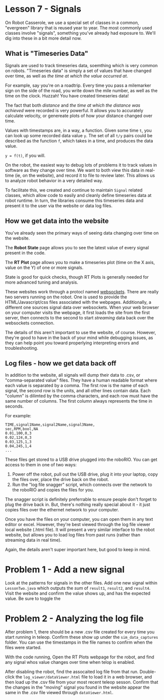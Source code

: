 
# Lesson 7 - Signals

On Robot Casserole, we use a special set of classes in a common, "evergreen" library that is reused year to year. The most commonly used classes involve "signals", something you've already had exposure to. We'll dig into these in a bit more detail now.

## What is "Timeseries Data"

Signals are used to track timeseries data, soemthing which is very common on robots. "Timeseries data" is simply a set of values that have changed over time, as well as _the time at which the value occurred at_. 

For example, say you're on a roadtrip. Every time you pass a milemarker sign on the side of the road, you write down the mile number, as well as the time on the clock. Huzzah! You have created timeseries data!

The fact that both _distance_ and _the time at which the distance was achieved_ were recorded is very powerful. It allows you to accurately calculate velocity, or genereate plots of how your distance changed over time. 

Values with timestamps are, in a way, a function. Given some time `t`, you can look up some recorded data value `y`. The set of all `t/y` pairs could be described as the function `f`, which takes in a time, and produces the data value.

`y = f(t)`, if you will.

On the robot, the easiest way to debug lots of problems it to track values in software as they change over time. We want to both view this data in real-time (ie, on the website), and record it to file to review later. This allows us to analyze robot behavior in a very detailed way.

To facilitate this, we created and continue to maintain `Signal` related classes, which allow code to easily and cleanly define timeseries data at robot runtime. In turn, the libraries consume this timeseries data and present it to the user via the website or data log files.

## How we get data into the website

You've already seen the primary ways of seeing data changing over time on the website.

The **Robot State** page allows you to see the latest value of every signal present in the code.

The **RT Plot** page allows you to make a timeseries plot (time on the X axis, value on the Y) of one or more signals. 

State is good for quick checks, though RT Plots is generally needed for more advanced tuning and analysis.

These websites work through a protocl named [websockets](https://en.wikipedia.org/wiki/WebSocket). There are really two servers running on the robot. One is used to provide the HTML/Javascript/css files associated with the webpages. Additionally, a different one sources signal data over websockets. When your web browser on your computer visits the webpage, it first loads the site from the first server, then connects to the second to start _streaming_ data back over the websockets connection. 

The details of this aren't important to use the website, of course. However, they're good to have in the back of your mind while debugging issues, as they can help point you toward properlying interpreting errors and troubleshooting.

## Log files - how we get data back off

In addition to the website, all signals will dump their data to .csv, or "comma-separated value" files. They have a human readable format where each value is separated by a comma. The first row is the name of each signal, the second row is the units, and all other lines contain data. Each "column" is dilimted by the comma characters, and each row must have the same number of columns. The first column always represents the time in seconds.

For example:

```csv
TIME,signal1Name,signal2Name,signal3Name,
sec,RPM,bool,NA
0.01,100,0,3
0.02,124,0,3
0.03,125,1,3
0.04,245,1,4
...
```

These files get stored to a USB drive plugged into the roboRIO. You can get access to them in one of two ways:

1) Power off the robot, pull out the USB drive, plug it into your laptop, copy the files over, place the drive back on the robot.
2) Run the "log file snagger" script, which connects over the network to the roboRIO and copies the files for you.

The snagger script is definitely preferrable to ensure people don't forget to plug the drive back in. But, there's nothing really special about it - it just copies files over the ethernet network to your computer.

Once you have the files on your computer, you can open them in any text editor or excel. However, they're best viewed through the log file viewer local website (.html file). It will present a very similar interface to the robot website, but allows you to load log files from past runs (rather than streaming data in real time).

Again, the details aren't super important here, but good to keep in mind.

# Problem 1 - Add a new signal

Look at the patterns for signals in the other files. Add one new signal within `LessonTwo.java` which outputs the _sum_ of `result1`, `result2`, and `result4`. Visit the website and confirm the value shows up, and has the expected value. Be sure to toggle the 

# Problem 2 - Analyzing the log file

After problem 1, there should be a new .csv file created for every time you start running in teleop. Confirm these show up under the `sim_data_captures` folder. You can use the timestamps in the file names to confirm when the files were started.

With the code running, Open the RT Plots webpage for the robot, and find any signal whos value changes over time when telop is enabled.

After disabling the robot, find the assocaited log file from that run. Double-click the `log_viewer/dataViewer.html` file to load it in a web browser, and then load up the .csv file from your most recent teleop sesson. Confirm that the changes in the "moving" signal you found in the website appear the same in the .csv file viewed through `dataViewer.html`.

